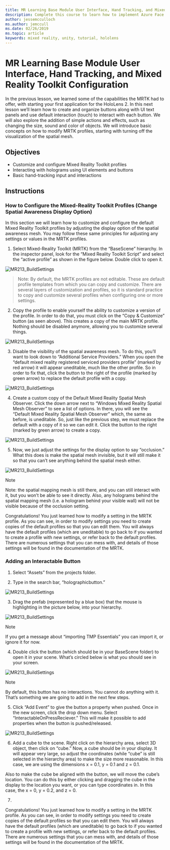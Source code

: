 ```yaml
---
title: MR Learning Base Module User Interface, Hand Tracking, and Mixed Reality Toolkit Configuration
description: Complete this course to learn how to implement Azure Face Recognition within a mixed reality application.
author: jessemcculloch
ms.author: jemccull
ms.date: 02/26/2019
ms.topic: article
keywords: mixed reality, unity, tutorial, hololens
---
```


# MR Learning Base Module User Interface, Hand Tracking, and Mixed Reality Toolkit Configuration

In the previous lesson, we learned some of the capabilities the MRTK had to offer, with starting your first application for the HoloLens 2. In this next lesson we’ll learn how to create and organize buttons along with UI text panels and use default interaction (touch) to interact with each button. We will also explore the addition of simple actions and effects, such as changing the size, sound and color of objects. We will introduce basic concepts on how to modify MRTK profiles, starting with turning off the visualization of the spatial mesh. 

## Objectives

* Customize and configure Mixed Reality Toolkit profiles
* Interacting with holograms using UI elements and buttons
* Basic hand-tracking input and interactions

## Instructions

### How to Configure the Mixed-Reality Toolkit Profiles (Change Spatial Awareness Display Option)
In this section we will learn how to customize and configure the default Mixed Reality Toolkit profiles by adjusting the display option of the spatial awareness mesh. You may follow these same principles for adjusting any settings or values in the MRTK profiles.

1. Select Mixed-Reality Toolkit (MRTK) from the “BaseScene” hierarchy. In the inspector panel, look for the “Mixed Reality Toolkit Script” and select the “active profile” as shown in the figure below. Double click to open it.

![MR213_BuildSettings](images/mrlearning-base-ch2-1step1im.png)

>Note:
>By default, the MRTK profiles are not editable. These are default profile templates from which you can copy and customize. There are several layers of customization and profiles, so it is standard practice to copy and customize several profiles when configuring one or more settings.

2. Copy the profile to enable yourself the ability to customize a version of the profile. In order to do that, you must click on the “Copy & Customize” button (as seen above). This creates a copy of the main MRTK profile. Nothing should be disabled anymore, allowing you to customize several things.

![MR213_BuildSettings](images/mrlearning-base-ch2-1step2im.png)

3. Disable the visibility of the spatial awareness mesh. To do this, you’ll want to look down to “Additional Service Providers.” When you open the “default mixed reality registered serviced providers profile” (marked by red arrow) it will appear uneditable, much like the other profile. So in order to fix that, click the button to the right of the profile (marked by green arrow) to replace the default profile with a copy.

![MR213_BuildSettings](images/mrlearning-base-ch2-1step3im.png)

4. Create a custom copy of the Default Mixed Reality Spatial Mesh Observer. 
Click the down arrow next to “Windows Mixed Reality Spatial Mesh Observer” to see a list of options. In there, you will see the “Default Mixed Reality Spatial Mesh Observer” which, the same as before, is uneditable. So, just like the previous step, we must replace the default with a  copy of it so we can edit it. Click the button to the right (marked by green arrow) to create a copy.

![MR213_BuildSettings](images/mrlearning-base-ch2-1step4im.png)

5. Now, we just adjust the settings for the display option to say “occlusion.” What this does is make the spatial mesh invisible, but it will still make it so that you can’t see anything behind the spatial mesh either.

![MR213_BuildSettings](images/mrlearning-base-ch2-1step5im.png)

>[!Note]
>Note: the spatial mapping mesh is still there, and you can still interact with it, but you won’t be able to see it directly. Also, any holograms behind the spatial mapping mesh (i.e. a hologram behind your visible wall) will not be visible because of the occlusion setting.

Congratulations! You just learned how to modify a setting in the MRTK profile. As you can see, in order to modify settings you need to create copies of the default profiles so that you can edit them. You will always have the default profiles (which are uneditable) to go back to if you wanted to create a profile with new settings, or refer back to the default profiles. There are numerous settings that you can mess with, and details of those settings will be found in the documentation of the MRTK.

### Adding an Interactable Button

1. Select “Assets” from the projects folder.

2. Type in the search bar, “holographicbutton.”

![MR213_BuildSettings](images/mrlearning-base-ch2-2step1im.png)

3. Drag the prefab (represented by a blue box) that the mouse is highlighting in the picture below, into your hierarchy.

![MR213_BuildSettings](images/mrlearning-base-ch2-2step3im.png)

>[!Note]
>If you get a message about “importing TMP Essentials” you can import it, or ignore it for now.

4. Double click the button (which should be in your BaseScene folder) to open it in your scene. What’s circled below is what you should see in your screen. 

![MR213_BuildSettings](images/mrlearning-base-ch2-2step4im.png)

>[!Note]
>By default, this button has no interactions. You cannot do anything with it. That’s something we are going to add in the next few steps.

5. Click “Add Event” to give the button a property when pushed. Once in the new screen, click the drop down menu. Select “InteractableOnPressReciever.” This will make it possible to add properties when the button is pushed/released.

![MR213_BuildSettings](images/mrlearning-base-ch2-2step5im.png)

6. Add a cube to the scene. Right click on the hierarchy area, select 3D object, then click on “cube.”
Now, a cube should be in your display. It will appear very large, so adjust the coordinates (while “cube” is still selected in the hierarchy area) to make the size more reasonable. In this case, we are using the dimensions x = 0.1, y = 0.1 and z = 0.1.

Also to make the cube be aligned with the button, we will move the cube’s location. You can do this by either clicking and dragging the cube in the display to the location you want, or you can type coordinates in. In this case, the x = 0, y = 0.2, and z = 0.

7. 

Congratulations! You just learned how to modify a setting in the MRTK profile. As you can see, in order to modify settings you need to create copies of the default profiles so that you can edit them. You will always have the default profiles (which are uneditable) to go back to if you wanted to create a profile with new settings, or refer back to the default profiles. There are numerous settings that you can mess with, and details of those settings will be found in the documentation of the MRTK.